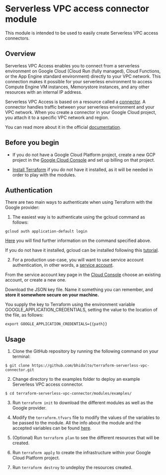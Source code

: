 # Serverless VPC access connector module

This module is intended to be used to easily create Serverless VPC access connectors.

## Overview

Serverless VPC Access enables you to connect from a serverless environment on Google Cloud (Cloud Run (fully managed), Cloud Functions, or the App Engine standard environment) directly to your VPC network. This connection makes it possible for your serverless environment to access Compute Engine VM instances, Memorystore instances, and any other resources with an internal IP address.

Serverless VPC Access is based on a resource called a [connector](https://cloud.google.com/vpc/docs/configure-serverless-vpc-access#connectors). A connector handles traffic between your serverless environment and your VPC network. When you create a connector in your Google Cloud project, you attach it to a specific VPC network and region. 

You can read more about it in the official [documentation](https://cloud.google.com/vpc/docs/configure-serverless-vpc-access).

## Before you begin

- If you do not have a Google Cloud Platform project, create a new GCP project in the [Google Cloud Console](https://console.cloud.google.com) and set up billing on that project.

- [Install Terraform](https://learn.hashicorp.com/tutorials/terraform/install-cli) if you do not have it installed, as it will be needed in order to play with the modules.

## Authentication

There are two main ways to authenticate when using Terraform with the Google provider:

1. The easiest way is to authenticate using the gcloud command as follows:

```
gcloud auth application-default login
```

[Here](https://cloud.google.com/sdk/gcloud/reference/auth/application-default) you will find further information on the command specified above.

If you do not have it installed, gcloud can be installed following this [tutorial](https://cloud.google.com/sdk/docs/install).

2. For a production use-case, you will want to use service account authentication, in other words, a [service account](https://cloud.google.com/docs/authentication/getting-started).

From the service account key page in the [Cloud Console](https://console.cloud.google.com/apis/credentials/serviceaccountkey) choose an existing account, or create a new one.

Download the JSON key file. Name it something you can remember, and **store it somewhere secure on your machine.**

You supply the key to Terraform using the environment variable GOOGLE_APPLICATION_CREDENTIALS, setting the value to the location of the file, as follows:

```
export GOOGLE_APPLICATION_CREDENTIALS={{path}}
```

## Usage

1. Clone the GitHub repository by running the following command on your terminal:

```
$ git clone https://github.com/bhidalto/terraform-serverless-vpc-connector.git
```

2. Change directory to the examples folder to deploy an example Serverless VPC access connector.

```
$ cd terraform-serverless-vpc-connector/modules/examples/
```

3. Run `terraform init` to download the different modules as well as the Google provider.

4. Modify the `terraform.tfvars` file to modify the values of the variables to be passed to the module. All the info about the module and the accepted variables can be found [here](./modules/README.md).

5. (Optional) Run `terraform plan` to see the different resources that will be created.

6. Run `terraform apply` to create the infrastructure within your Google Cloud Platform project.

7. Run `terraform destroy` to undeploy the resources created.